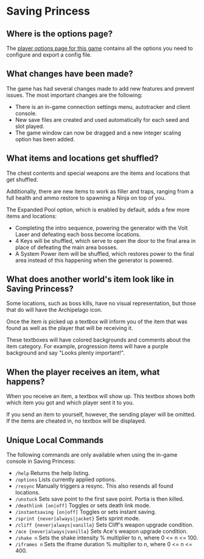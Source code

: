 # Saving Princess

## Where is the options page?

The [player options page for this game](../player-options) contains all the options you need to configure and export a config file.

## What changes have been made?

The game has had several changes made to add new features and prevent issues. The most important changes are the following:
- There is an in-game connection settings menu, autotracker and client console.
- New save files are created and used automatically for each seed and slot played.
- The game window can now be dragged and a new integer scaling option has been added.

## What items and locations get shuffled?

The chest contents and special weapons are the items and locations that get shuffled.

Additionally, there are new items to work as filler and traps, ranging from a full health and ammo restore to spawning a Ninja on top of you.

The Expanded Pool option, which is enabled by default, adds a few more items and locations:
- Completing the intro sequence, powering the generator with the Volt Laser and defeating each boss become locations.
- 4 Keys will be shuffled, which serve to open the door to the final area in place of defeating the main area bosses.
- A System Power item will be shuffled, which restores power to the final area instead of this happening when the generator is powered.

## What does another world's item look like in Saving Princess?

Some locations, such as boss kills, have no visual representation, but those that do will have the Archipelago icon.

Once the item is picked up a textbox will inform you of the item that was found as well as the player that will be receiving it.

These textboxes will have colored backgrounds and comments about the item category.
For example, progression items will have a purple background and say "Looks plenty important!".

## When the player receives an item, what happens?

When you receive an item, a textbox will show up.
This textbox shows both which item you got and which player sent it to you.

If you send an item to yourself, however, the sending player will be omitted.
If the items are cheated in, no textbox will be displayed.

## Unique Local Commands

The following commands are only available when using the in-game console in Saving Princess:
- `/help` Returns the help listing.
- `/options` Lists currently applied options.
- `/resync` Manually triggers a resync. This also resends all found locations.
- `/unstuck` Sets save point to the first save point. Portia is then killed.
- `/deathlink [on|off]` Toggles or sets death link mode.
- `/instantsaving [on|off]` Toggles or sets instant saving.
- `/sprint {never|always|jacket}` Sets sprint mode.
- `/cliff {never|always|vanilla}` Sets Cliff's weapon upgrade condition.
- `/ace {never|always|vanilla}` Sets Ace's weapon upgrade condition.
- `/shake n` Sets the shake intensity % multiplier to n, where 0 <= n <= 100.
- `/iframes n` Sets the iframe duration % multiplier to n, where 0 <= n <= 400.
